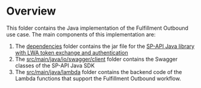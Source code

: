 # Overview
This folder contains the Java implementation of the Fulfillment Outbound use case. The main components of this implementation are:
1. The [dependencies](dependencies) folder contains the jar file for the [SP-API Java library with LWA token exchange and authentication](https://developer-docs.amazon.com/sp-api/docs/generating-a-java-sdk-with-lwa-token-exchange-and-authentication)
2. The [src/main/java/io/swagger/client](src/main/java/io/swagger/client) folder contains the Swagger classes of the SP-API Java SDK
3. The [src/main/java/lambda](src/main/java/lambda) folder contains the backend code of the Lambda functions that support the Fulfillment Outbound workflow.